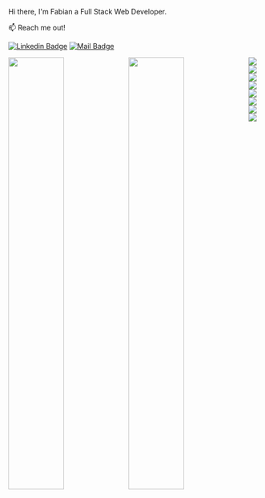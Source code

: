 Hi there, I'm Fabian a Full Stack Web Developer.

:mailbox: Reach me out!

[![Linkedin Badge](https://img.shields.io/badge/-FabianMatata-0e76a8?style=flat&labelColor=0e76a8&logo=linkedin&logoColor=white)](https://www.linkedin.com/in/FabianMatata/) [![Mail Badge](https://img.shields.io/badge/-mfabian601-c0392b?style=flat&labelColor=c0392b&logo=gmail&logoColor=white)](mailto:mfabian601@gmail.com)

<img align="left" width="47%" src="https://github-readme-stats.vercel.app/api?username=FabianMatata&show_icons=true&theme=radical" />

<img align="left" width="47%" src="https://github-readme-stats.vercel.app/api/top-langs/?username=FabianMatata&layout=compact)](https://github.com/FabianMatata/github-readme-stats" />

<!-- <img align="left" src="https://img.shields.io/badge/git-%23F05033.svg?style=for-the-badge&logo=git&logoColor=white" />
 -->
<img align="left" src="https://img.shields.io/badge/typescript-%23007ACC.svg?style=for-the-badge&logo=typescript&logoColor=white" />

<img align="left" src="https://img.shields.io/badge/python-3670A0?style=for-the-badge&logo=python&logoColor=ffdd54" />

<img align="left" src="https://img.shields.io/badge/javascript-%23323330.svg?style=for-the-badge&logo=javascript&logoColor=%23F7DF1E" />

<img align="left" src="https://img.shields.io/badge/php-%23777BB4.svg?style=for-the-badge&logo=php&logoColor=white" />

<img align="left" src="https://img.shields.io/badge/css3-%231572B6.svg?style=for-the-badge&logo=css3&logoColor=white" />

<img align="left" src="https://img.shields.io/badge/vuejs-%2335495e.svg?style=for-the-badge&logo=vuedotjs&logoColor=%234FC08D" />

<img align="left" src="https://img.shields.io/badge/react-%2320232a.svg?style=for-the-badge&logo=react&logoColor=%2361DAFB" />

<img align="left" src="https://img.shields.io/badge/django-%23092E20.svg?style=for-the-badge&logo=django&logoColor=white" />



